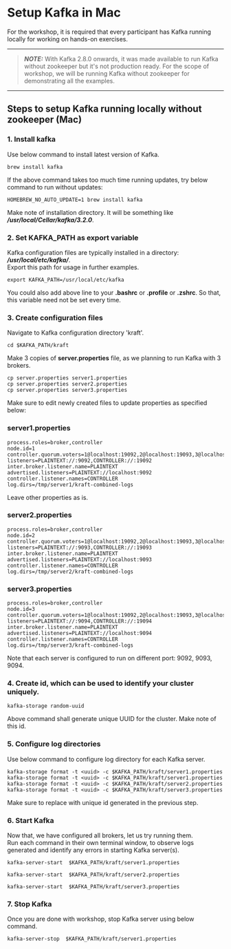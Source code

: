 # Setup Kafka in Mac

For the workshop, it is required that every participant has Kafka running locally for working on hands-on exercises.

---
> **_NOTE:_**
With Kafka 2.8.0 onwards, it was made available to run Kafka without zookeeper but it's not production ready.
For the scope of workshop, we will be running Kafka without zookeeper for demonstrating all the examples.
---
  
## Steps to setup Kafka running locally without zookeeper (Mac) 

### 1. Install kafka
Use below command to install latest version of Kafka.  

```shell script
brew install kafka  
```

If the above command takes too much time running updates, try below command to run without updates:

```shell script
HOMEBREW_NO_AUTO_UPDATE=1 brew install kafka  
```

Make note of installation directory. It will be something like ***/usr/local/Cellar/kafka/3.2.0***.

### 2. Set KAFKA_PATH as export variable
Kafka configuration files are typically installed in a directory: ***/usr/local/etc/kafka/***.   
Export this path for usage in further examples.
```shell script
export KAFKA_PATH=/usr/local/etc/kafka
```
You could also add above line to your **.bashrc** or **.profile** or **.zshrc**. So that, this variable need not be set every time.  

### 3. Create configuration files

Navigate to Kafka configuration directory 'kraft'.
```shell script
cd $KAFKA_PATH/kraft
```

Make 3 copies of **server.properties** file, as we planning to run Kafka with 3 brokers.

```shell script
cp server.properties server1.properties
cp server.properties server2.properties
cp server.properties server3.properties
```

Make sure to edit newly created files to update properties as specified below:

### server1.properties  

```shell script
process.roles=broker,controller
node.id=1
controller.quorum.voters=1@localhost:19092,2@localhost:19093,3@localhost:19094
listeners=PLAINTEXT://:9092,CONTROLLER://:19092
inter.broker.listener.name=PLAINTEXT
advertised.listeners=PLAINTEXT://localhost:9092
controller.listener.names=CONTROLLER
log.dirs=/tmp/server1/kraft-combined-logs
```
Leave other properties as is.

### server2.properties

```shell script
process.roles=broker,controller
node.id=2
controller.quorum.voters=1@localhost:19092,2@localhost:19093,3@localhost:19094
listeners=PLAINTEXT://:9093,CONTROLLER://:19093
inter.broker.listener.name=PLAINTEXT
advertised.listeners=PLAINTEXT://localhost:9093
controller.listener.names=CONTROLLER
log.dirs=/tmp/server2/kraft-combined-logs
```

### server3.properties

```shell script
process.roles=broker,controller
node.id=3
controller.quorum.voters=1@localhost:19092,2@localhost:19093,3@localhost:19094
listeners=PLAINTEXT://:9094,CONTROLLER://:19094
inter.broker.listener.name=PLAINTEXT
advertised.listeners=PLAINTEXT://localhost:9094
controller.listener.names=CONTROLLER
log.dirs=/tmp/server3/kraft-combined-logs
```

Note that each server is configured to run on different port: 9092, 9093, 9094.

### 4. Create id, which can be used to identify your cluster uniquely.

```shell script
kafka-storage random-uuid
```

Above command shall generate unique UUID for the cluster. Make note of this id.

### 5. Configure log directories

Use below command to configure log directory for each Kafka server.

```shell script
kafka-storage format -t <uuid> -c $KAFKA_PATH/kraft/server1.properties
kafka-storage format -t <uuid> -c $KAFKA_PATH/kraft/server1.properties
kafka-storage format -t <uuid> -c $KAFKA_PATH/kraft/server2.properties
kafka-storage format -t <uuid> -c $KAFKA_PATH/kraft/server3.properties
```

Make sure to replace **<uuid>** with unique id generated in the previous step.

### 6. Start Kafka

Now that, we have configured all brokers, let us try running them.   
Run each command in their own terminal window, to observe logs generated and identify any errors in starting Kafka server(s).

```shell script
kafka-server-start  $KAFKA_PATH/kraft/server1.properties
```

```shell script
kafka-server-start  $KAFKA_PATH/kraft/server2.properties
```

```shell script
kafka-server-start  $KAFKA_PATH/kraft/server3.properties
```

### 7. Stop Kafka
Once you are done with workshop, stop Kafka server using below command.

```shell script
kafka-server-stop  $KAFKA_PATH/kraft/server1.properties
```
